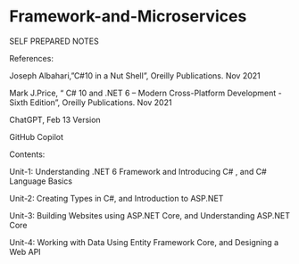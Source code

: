 # Framework-and-Microservices

SELF PREPARED NOTES

References:

Joseph Albahari,”C#10 in a Nut Shell”, Oreilly Publications. Nov 2021

Mark J.Price, “ C# 10 and .NET 6 – Modern Cross-Platform Development - Sixth Edition”, Oreilly Publications. Nov 2021

ChatGPT, Feb 13 Version

GitHub Copilot

Contents:

Unit-1: Understanding .NET 6 Framework and Introducing C# , and C# Language Basics

Unit-2: Creating Types in C#, and Introduction to ASP.NET

Unit-3: Building Websites using ASP.NET Core, and Understanding ASP.NET Core

Unit-4: Working with Data Using Entity Framework Core, and Designing a Web API
